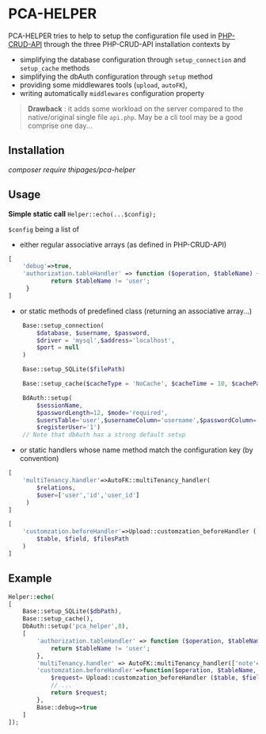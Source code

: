# PCA-HELPER

PCA-HELPER tries to help to setup the configuration file used in [PHP-CRUD-API](https://github.com/mevdschee/php-crud-api) through the three PHP-CRUD-API installation contexts by
- simplifying the database configuration through `setup_connection` and `setup_cache` methods
- simplifying the dbAuth configuration through `setup` method
- providing some middlewares tools (`upload`, `autoFK`),
- writing automatically `middlewares` configuration property

> **Drawback** : it adds some workload on the server compared to the native/original single file `api.php`.  May be a cli tool may be a good comprise one day...

## Installation
_composer require thipages/pca-helper_

## Usage

**Simple static call**
`Helper::echo(...$config);`

`$config` being a list of
- either regular associative arrays (as defined in PHP-CRUD-API)
```php
[
    'debug'=>true,
    'authorization.tableHandler' => function ($operation, $tableName) {
            return $tableName != 'user';
     }
]
```
- or static methods of predefined class (returning an associative array...)
```php
    Base::setup_connection(
        $database, $username, $password,
        $driver = 'mysql',$address='localhost',
        $port = null
    )
```
```php
    Base::setup_SQLite($filePath)
```
```php
    Base::setup_cache($cacheType = 'NoCache', $cacheTime = 10, $cachePath = null)
```
```php
    BdAuth::setup(
        $sessionName,
        $passwordLength=12, $mode='required',
        $usersTable='user',$usernameColumn='username',$passwordColumn='password', 
        $registerUser='1')
    // Note that dbAuth has a strong default setup
```
- or static handlers whose name method match the configuration key (by convention)
```php
[
    'multiTenancy.handler'=>AutoFK::multiTenancy_handler(
        $relations,
        $user=['user','id','user_id']
     )     
]
```
```php
[
    'customzation.beforeHandler'=>Upload::customzation_beforeHandler (
        $table, $field, $filesPath
    )     
]
```


## Example

```php
Helper::echo(
[
    Base::setup_SQLite($dbPath),
    Base::setup_cache(),
    DbAuth::setup('pca_helper',8),
    [
        'authorization.tableHandler' => function ($operation, $tableName) {
            return $tableName != 'user';
        },
        'multiTenancy.handler' => AutoFK::multiTenancy_handler(['note'=>'user_id']),
        'customzation.beforeHandler'=>function($operation, $tableName, $request, $environment) {
            $request= Upload::customzation_beforeHandler ($table, $field, $filesPath)(func_get_args());
            // ...
            return $request;
        },
        Base::debug=>true
    ]
]);
```










